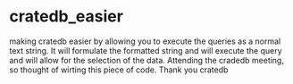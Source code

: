 # cratedb_easier
making cratedb easier by allowing you to execute the queries as a normal text string. It will formulate the formatted string and will execute the query and will allow for the selection of the data. Attending the cradedb meeting, so thought of wirting this piece of code. Thank you cratedb
